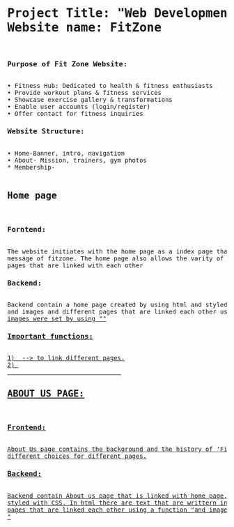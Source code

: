 ﻿<pre>
<h1>Project Title: "Web Development Project with Flask"
Website name: FitZone</h1>
<h3>Purpose of Fit Zone Website:</h3>
• Fitness Hub: Dedicated to health & fitness enthusiasts
• Provide workout plans & fitness services
• Showcase exercise gallery & transformations
• Enable user accounts (login/register)
• Offer contact for fitness inquiries
<h3>Website Structure:</h3>
• Home-Banner, intro, navigation
• About- Mission, trainers, gym photos
* Membership-
                              <h2>Home page</h2>
<h3>Forntend:</h3>
The website initiates with the home page as a index page that contains a welcoming 
message of fitzone. The home page also allows the varity of options for diferent 
pages that are linked with each other
<h3>Backend:</h3>
Backend contain a home page created by using html and styled with CSS. In html there are text 
and images and different pages that are linked each other using a function "<a href=""</a>and 
images were set by using "<img = scr"">"
<h3>Important functions:</h3>
1) <a href=" "</a> --> to link different pages.
2) <img = src "">
                               <h2>ABOUT US PAGE:</h2>
<h3>Frontend:</h3>
About Us page contains the background and the history of 'FitZone GYM'and bunch of 
different choices for different pages.
<h3>Backend:</h3>
Backend contain About us page that is linked with home page, created by using html and 
styled with CSS. In html there are text that are writtern in <body>and images and different 
pages that are linked each other using a function "<a href=""</a>and images were set by using 
"<img = scr""">

</pre>
